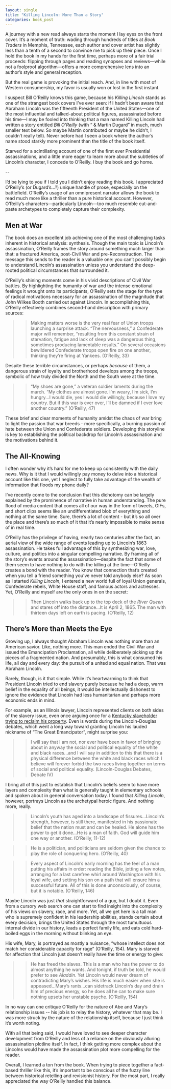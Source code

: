 ```yaml
---
layout: single
title: "Killing Lincoln: More Than a Story"
categories: book_post
---
```


A journey with a new read always starts the moment I lay eyes on the front cover. It’s a moment of truth: wading through hundreds of titles at *Book Traders* in Memphis, Tennessee, each author and cover artist has slightly less than a tenth of a second to convince me to pick up their piece. Once I hold the book in my hands for the first time, perhaps more of a fair trial proceeds: flipping through pages and reading synopses and reviews—while not a foolproof algorithm—offers a more comprehensive lens into an author’s style and general reception. 

But the real game is provoking the initial reach. And, in line with most of Western consumership, my favor is usually won or lost in the first instant. 

I suspect Bill O’Reilly knows this game, because his *Killing Lincoln* stands as one of the strangest book covers I’ve ever seen: if I hadn’t been aware that Abraham Lincoln was the fifteenth President of the United States—one of the most influential and talked-about political figures, assassinated before his time—I may be fooled into thinking that a man named Killing Lincoln had written a story entitled *Bill O’Reilly* (with “ & Martin Dugard” in much, much smaller text below. So maybe Martin contributed or maybe he didn’t, I couldn’t really tell). Never before had I seen a book where the author’s name stood starkly more prominent than the title of the book itself. 

Starved for a scintillating account of one of the first ever Presidential assassinations, and a little more eager to learn more about the subtleties of Lincoln’s character, I concede to O’Reilly. I buy the book and go home. 

--

I’d be lying to you if I told you I didn’t enjoy reading this book. I appreciated O’Reilly’s (or Dugard’s…?) unique handle of prose, especially on the battlefield. O’Reilly’s usage of an omnipresent narrator allows the book to read much more like a thriller than a pure historical account. However, O’Reilly’s characters—particularly Lincoln—too much resemble cut-and-paste archetypes to completely capture their complexity.

## Men at War 
The book does an excellent job achieving one of the most challenging tasks inherent in historical analysis: synthesis. Though the main topic is Lincoln’s assassination, O’Reilly frames the story around something much larger than that: a fractured America, post-Civil War and pre-Reconstruction. The message this sends to the reader is a valuable one: you can’t possibly begin to understand Lincoln’s assassination unless you understand the deep-rooted political circumstances that surrounded it. 

O’Reilly’s shining moments come in his vivid descriptions of Civil War battles. By highlighting the humanity of war and the intense emotional feelings it wrought onto its participants, O’Reilly sets the stage for the type of radical motivations necessary for an assassination of the magnitude that John Wilkes Booth carried out against Lincoln. In accomplishing this, O’Reilly effectively combines second-hand description with primary sources: 

>> Making matters worse is the very real fear of Union troops launching a surprise attack. “The nervousness,” a Confederate major will remember, “resulting from this constant strain of starvation, fatigue and lack of sleep was a dangerous thing, sometimes producing lamentable results.” On several occasions bewildered Confederate troops open fire on one another, thinking they’re firing at Yankees. (O’Reilly, 33) 

Despite these terrible circumstances, or perhaps *because* of them, a dangerous strain of loyalty and brotherhood develops among the troops, symbolic of how truly divided the North and the South were at the time. 

>> “My shoes are gone,” a veteran soldier laments during the march. “My clothes are almost gone. I’m weary, I’m sick, I’m hungry...I would die, yes I would die willingly, because I love my country. But if this war is ever over, I’ll be damned if I ever love another country.” (O’Reilly, 47) 

These brief and clear moments of humanity amidst the chaos of war bring to light the passion that war breeds - more specifically, a burning passion of hate between the Union and Confederate soldiers. Developing this storyline is key to establishing the political backdrop for Lincoln’s assassination and the motivations behind it. 

## The All-Knowing 
I often wonder why it’s hard for me to keep up consistently with the daily news. Why is it that I would willingly pay money to delve into a historical account like this one, yet I neglect to fully take advantage of the wealth of information that floods my phone daily? 

I’ve recently come to the conclusion that this dichotomy can be largely explained by the prominence of narrative in human understanding. The pure flood of media content that comes all of our way in the form of tweets, GIFs, and short clips seems like an undifferentiated blob of everything and nothing at the same time. Sure, there’s a lot of content - but it’s so all over the place and there’s so much of it that it’s nearly impossible to make sense of in real time. 

O’Reilly has the privilege of having, nearly two centuries after the fact, an aerial view of the wide range of events leading up to Lincoln’s 1863 assassination. He takes full advantage of this by synthesizing war, love, culture, and politics into a singular compelling narrative. By framing all of the story’s events around the assassination—despite the fact that some of them seem to have nothing to do with the killing at the time—O’Reilly creates a bond with the reader. You know that connection that’s created when you tell a friend something you’ve never told anybody else? As soon as I started *Killing Lincoln*, I entered a new world full of loyal Union generals, Confederate rebels, White House staff, and famous actors and actresses. Yet, O’Reilly and myself are the only ones in on the secret: 

>> Then Lincoln walks back up to the top deck of the *River Queen* and stares off into the distance...It is April 2, 1865. The man with thirteen days left on earth is pacing. (O’Reilly, 12)

## There’s More than Meets the Eye 
Growing up, I always thought Abraham Lincoln was nothing more than an American savior. Like, nothing more. This man ended the Civil War and issued the Emancipation Proclamation, all while deliberately picking up the pieces of a fragmented nation. And presumably, this is what consumed his life, all day and every day: the pursuit of a united and equal nation. That was Abraham Lincoln.

Rarely, though, is it that simple. While it’s heartwarming to think that President Lincoln tried to end slavery purely because he had a deep, warm belief in the equality of all beings, it would be intellectually dishonest to ignore the evidence that Lincoln had less humanitarian and perhaps more economic ends in mind. 

For example, as an Illinois lawyer, Lincoln represented clients on both sides of the slavery issue, even once arguing once for a [Kentucky slaveholder trying to reclaim his property](https://en.wikipedia.org/wiki/Matson_Trial). Even is words during the Lincoln-Douglas debates, which went a long way toward granting Lincoln his lauded nickname of “The Great Emancipator”, might surprise you:

>> I will say that I am not, nor ever have been in favor of bringing about in anyway the social and political equality of the white and black races...and I will say in addition to this that there is a physical difference between the white and black races which I believe will forever forbid the two races living together on terms of social and political equality. (Lincoln-Douglas Debates, Debate IV)

I bring all of this just to establish that Lincoln’s beliefs seem to have more layers and complexity than what is generally taught in elementary schools and spoken about in general conversation today. I found that *Killing Lincoln*, however, portrays Lincoln as the archetypal heroic figure. And nothing more, really. 

>> Lincoln’s youth has aged into a landscape of fissures...Lincoln’s strength, however, is still there, manifested in his passionate belief that the nation must and can be healed. He alone has the power to get it done...He is a man of faith. God will guide him one way or another. (O’Reilly, 11-12) 

>> He is a politician, and politicians are seldom given the chance to play the role of conquering hero. (O’Reilly, 40)

>> Every aspect of Lincoln’s early morning has the feel of a man putting his affairs in order: reading the Bible, jotting a few notes, arranging for a last carefree whirl around Washington with his loyal wife, and setting his son on a path that will ensure him a successful future. All of this is done unconsciously, of course, but it is notable. (O’Reilly, 146)

Maybe Lincoln was just *that* straightforward of a guy, but I doubt it. Even from a cursory web search one can start to find insight into the complexity of his views on slavery, race, and more. Yet, all we get here is a tall man who is supremely confident in his leadership abilities, stands certain about every decision, brings the United States through the most tumultuous internal divide in our history, leads a perfect family life, and eats cold hard-boiled eggs in the morning without blinking an eye. 

His wife, Mary, is portrayed as mostly a nuisance, “whose intellect does not match her considerable capacity for rage” (O’Reilly, 154). Mary is starved for affection that Lincoln just doesn’t really have the time or energy to give:

>> He has freed the slaves. This is a man who has the power to do almost anything he wants. And tonight, if truth be told, he would prefer to see *Aladdin*. Yet Lincoln would never dream of contradicting Mary’s wishes. His life is much easier when she is appeased...Mary’s rants...can sidetrack Lincoln’s day and drain him of precious energy, so he does all he can to make sure nothing upsets her unstable psyche. (O’Reilly, 154)

In no way can one critique O’Reilly for the nature of Abe and Mary’s relationship issues -- his job is to relay the history, whatever that may be. I was more struck by the nature of the relationship itself, because I just think it’s worth noting. 

With all that being said, I would have loved to see deeper character development from O’Reilly and less of a reliance on the obviously alluring assassination plotline itself. In fact, I think getting more complex about the Lincolns would have made the assassination plot more compelling for the reader. 

Overall, I learned a ton from the book. When trying to piece together a fact-based thriller like this, it’s important to be conscious of the fuzzy line between historical retelling and revisionist history. For the most part, I really appreciated the way O’Reilly handled this balance. 
